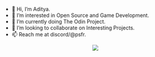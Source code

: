 - 👋 Hi, I’m Aditya.
- 👀 I’m interested in Open Source and Game Development.
- 🌱 I’m currently doing The Odin Project.
- 💞️ I’m looking to collaborate on Interesting Projects.
- 📫 Reach me at discord/@psfr.


<p align="center">
  <a href="https://skillicons.dev">
    <img src="https://skillicons.dev/icons?i=js,html,css,bootstrap,tailwindcss,c,cpp,py,java,git,linux,figma,blender" />
  </a>
</p>

<!---
adityax4/adityax4 is a ✨ special ✨ repository because its `README.md` (this file) appears on your GitHub profile.
You can click the Preview link to take a look at your changes.
--->

